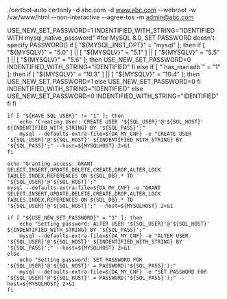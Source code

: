 ./certbot-auto certonly -d abc.com -d www.abc.com --webroot -w /var/www/html --non-interactive --agree-tos -m admin@abc.com


USE_NEW_SET_PASSWORD=1
	INDENTIFIED_WITH_STRING="IDENTIFIED WITH mysql_native_password"
	#for MySQL 8.0, SET PASSWORD doesn't specify PASSWORD()
	if [ "${MYSQL_INST_OPT}" = "mysql" ]; then
		if [ "${MYSQLV}" = "5.0" ] || [ "${MYSQLV}" = "5.1" ] || [ "${MYSQLV}" = "5.5" ] || [ "${MYSQLV}" = "5.6" ]; then
			USE_NEW_SET_PASSWORD=0
			INDENTIFIED_WITH_STRING="IDENTIFIED"
		fi
	else
		if [ "`has_mariadb`" = "1" ]; then
			if [ "${MYSQLV}" = "10.3" ] || [ "${MYSQLV}" = "10.4" ]; then
				USE_NEW_SET_PASSWORD=1
			else
				USE_NEW_SET_PASSWORD=0
			fi
			INDENTIFIED_WITH_STRING="IDENTIFIED"
		else
			USE_NEW_SET_PASSWORD=0
			INDENTIFIED_WITH_STRING="IDENTIFIED"
		fi
	fi

	if [ "${HAVE_SQL_USER}" != "1" ]; then
		echo "Creating User: CREATE USER '${SQL_USER}'@'${SQL_HOST}' ${INDENTIFIED_WITH_STRING} BY '${SQL_PASS}';"
		mysql --defaults-extra-file=${DA_MY_CNF} -e "CREATE USER '${SQL_USER}'@'${SQL_HOST}' ${INDENTIFIED_WITH_STRING} BY '${SQL_PASS}';" --host=${MYSQLHOST} 2>&1
	fi
	
	echo "Granting access: GRANT SELECT,INSERT,UPDATE,DELETE,CREATE,DROP,ALTER,LOCK TABLES,INDEX,REFERENCES ON ${SQL_DB}.* TO '${SQL_USER}'@'${SQL_HOST}';"
	mysql --defaults-extra-file=${DA_MY_CNF} -e "GRANT SELECT,INSERT,UPDATE,DELETE,CREATE,DROP,ALTER,LOCK TABLES,INDEX,REFERENCES ON ${SQL_DB}.* TO '${SQL_USER}'@'${SQL_HOST}';" --host=${MYSQLHOST} 2>&1
	
	if [ "${USE_NEW_SET_PASSWORD}" = "1" ]; then
		echo "Setting password: ALTER USER '${SQL_USER}'@'${SQL_HOST}' ${INDENTIFIED_WITH_STRING} BY '${SQL_PASS}';"
		mysql --defaults-extra-file=${DA_MY_CNF} -e "ALTER USER '${SQL_USER}'@'${SQL_HOST}' ${INDENTIFIED_WITH_STRING} BY '${SQL_PASS}';" --host=${MYSQLHOST} 2>&1
	else
		echo "Setting password: SET PASSWORD FOR '${SQL_USER}'@'${SQL_HOST}' = PASSWORD('${SQL_PASS}');"
		mysql --defaults-extra-file=${DA_MY_CNF} -e "SET PASSWORD FOR '${SQL_USER}'@'${SQL_HOST}' = PASSWORD('${SQL_PASS}');" --host=${MYSQLHOST} 2>&1
	fi
	